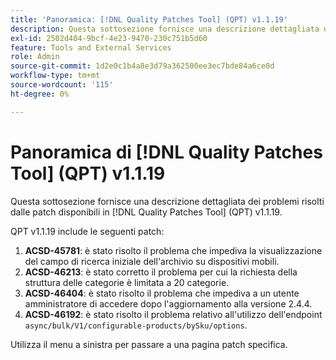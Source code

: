```yaml
---
title: 'Panoramica: [!DNL Quality Patches Tool] (QPT) v1.1.19'
description: Questa sottosezione fornisce una descrizione dettagliata dei problemi risolti dalle patch disponibili in  [!DNL Quality Patches Tool] (QPT) v1.1.19.
exl-id: 2502d404-9bcf-4e23-9470-230c751b5d60
feature: Tools and External Services
role: Admin
source-git-commit: 1d2e0c1b4a8e3d79a362500ee3ec7bde84a6ce0d
workflow-type: tm+mt
source-wordcount: '115'
ht-degree: 0%

---
```


# Panoramica di [!DNL Quality Patches Tool] (QPT) v1.1.19

Questa sottosezione fornisce una descrizione dettagliata dei problemi risolti dalle patch disponibili in [!DNL Quality Patches Tool] (QPT) v1.1.19.

QPT v1.1.19 include le seguenti patch:

1. **ACSD-45781**: è stato risolto il problema che impediva la visualizzazione del campo di ricerca iniziale dell&#39;archivio su dispositivi mobili.
1. **ACSD-46213**: è stato corretto il problema per cui la richiesta della struttura delle categorie è limitata a 20 categorie.
1. **ACSD-46404**: è stato risolto il problema che impediva a un utente amministratore di accedere dopo l&#39;aggiornamento alla versione 2.4.4.
1. **ACSD-46192**: è stato risolto il problema relativo all&#39;utilizzo dell&#39;endpoint `async/bulk/V1/configurable-products/bySku/options`.

Utilizza il menu a sinistra per passare a una pagina patch specifica.
